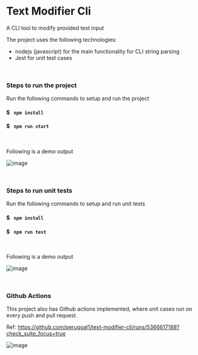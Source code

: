 # Text Modifier Cli
A CLI tool to modify provided text input

The project uses the following technologies:
- nodejs (javascript) for the main functionality for CLI string parsing
- Jest for unit test cases

<br/>

### Steps to run the project

Run the following commands to setup and run the project

#### $ <code> npm install </code>
#### $ <code> npm run start </code>

<br/>

Following is a demo output

![image](https://user-images.githubusercontent.com/5058267/156063090-80f900eb-0c93-417c-8d97-512007aef8d8.png)

<br/>

### Steps to run unit tests

Run the following commands to setup and run unit tests

#### $ <code> npm install </code>
#### $ <code> npm run test </code>

<br/>

Following is a demo output

![image](https://user-images.githubusercontent.com/5058267/156064026-19995de2-9d2d-47fd-b3b2-8dbc13a1dcf3.png)

<br/>

### Github Actions

This project also has Github actions implemented, where unit cases run on every push and pull request.

Ref: https://github.com/perugoal1/text-modifier-cli/runs/5366617188?check_suite_focus=true

![image](https://user-images.githubusercontent.com/5058267/156066443-fdcf06cc-56aa-401d-918f-6e65a874781c.png)



